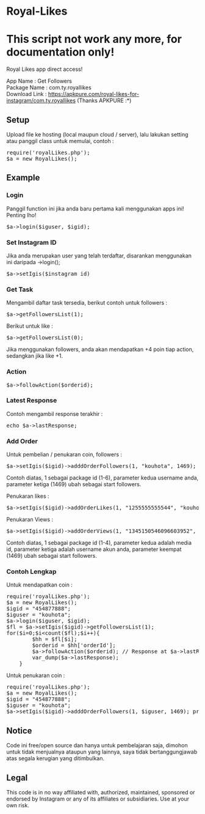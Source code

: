 # Royal-Likes
# This script not work any more, for documentation only!
Royal Likes app direct access!

App Name : Get Followers<br/>
Package Name : com.ty.royallikes<br/>
Download Link : https://apkpure.com/royal-likes-for-instagram/com.ty.royallikes (Thanks APKPURE :*)

<h2>Setup</h2>
Upload file ke hosting (local maupun cloud / server), lalu lakukan setting atau panggil class untuk memulai, contoh :
<div><pre>require('royalLikes.php');
$a = new RoyalLikes();</pre></div>
<h2>Example</h2>
<h3>Login</h3>
Panggil function ini jika anda baru pertama kali menggunakan apps ini! Penting lho!
<pre>$a->login($iguser, $igid);</pre>
<h3>Set Instagram ID</h3>
Jika anda merupakan user yang telah terdaftar, disarankan menggunakan ini daripada ->login();
<pre>$a->setIgis($instagram_id)</pre>
<h3>Get Task</h3>
<p>Mengambil daftar task tersedia, berikut contoh untuk followers :</p>
<pre>$a->getFollowersList(1);</pre>
<p>Berikut untuk like :</p>
<pre>$a->getFollowersList(0);</pre>
<p>Jika menggunakan followers, anda akan mendapatkan +4 poin tiap action, sedangkan jika like +1.</p>
<h3>Action</h3>
<pre>$a->followAction($orderid);</pre>
<h3>Latest Response</h3>
Contoh mengambil response terakhir :
<pre>echo $a->lastResponse;</pre>
<h3>Add Order</h3>
<p>Untuk pembelian / penukaran coin, followers :</p>
<pre>$a->setIgis($igid)->adddOrderFollowers(1, "kouhota", 1469);</pre>
<p>Contoh diatas, 1 sebagai package id (1-6), parameter kedua username anda, parameter ketiga (1469) ubah sebagai start followers.</p>
<p>Penukaran likes :</p>
<pre>$a->setIgis($igid)->addOrderLikes(1, "1255555555544", "kouhota", 1469);</pre>
<p>Penukaran Views :</p>
<pre>$a->setIgis($igid)->addOrderViews(1, "1345150546096603952", $igid, "pandarez24", 28); print_r($a->lastResponse);</pre>
<p>Contoh diatas, 1 sebagai package id (1-4), parameter kedua adalah media id, parameter ketiga adalah username akun anda, parameter keempat (1469) ubah sebagai start followers.</p>
<h3>Contoh Lengkap</h3>
<p>Untuk mendapatkan coin :</p>
<pre>require('royalLikes.php');
$a = new RoyalLikes();
$igid = "454877888";
$iguser = "kouhota";
$a->login($iguser, $igid);
$fl = $a->setIgis($igid)->getFollowersList(1);
for($i=0;$i&lt;count($fl);$i++){
        $hh = $fl[$i];
        $orderid = $hh['orderId'];
        $a->followAction($orderid); // Response at $a->lastResponse 
        var_dump($a->lastResponse); 
    }</pre>
<p>Untuk penukaran coin :</p>
<pre>require('royalLikes.php');
$a = new RoyalLikes();
$igid = "454877888";
$iguser = "kouhota";
$a->setIgis($igid)->adddOrderFollowers(1, $iguser, 1469); print_r($a->lastResponse);</pre>
<h2>Notice</h2>
<p>Code ini free/open source dan hanya untuk pembelajaran saja, dimohon untuk tidak menjualnya ataupun yang lainnya, saya tidak bertanggungjawab atas segala kerugian yang ditimbulkan.</p>
<h2>Legal</h2>
<p>This code is in no way affiliated with, authorized, maintained, sponsored or endorsed by Instagram or any of its affiliates or subsidiaries. Use at your own risk.</p>
